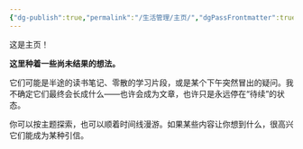 ```yaml
---
{"dg-publish":true,"permalink":"/生活管理/主页/","dgPassFrontmatter":true,"created":"2025-05-22T01:17:37.812+08:00"}
---
```




这是主页！

**这里种着一些尚未结果的想法。**

它们可能是半途的读书笔记、零散的学习片段，或是某个下午突然冒出的疑问。我不确定它们最终会长成什么——也许会成为文章，也许只是永远停在“待续”的状态。

你可以按主题探索，也可以顺着时间线漫游。如果某些内容让你想到什么，很高兴它们能成为某种引信。